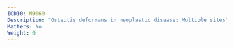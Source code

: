 ```yaml
---
ICD10: M9060
Description: "Osteitis deformans in neoplastic disease: Multiple sites"
Matters: No
Weight: 0
---
```

